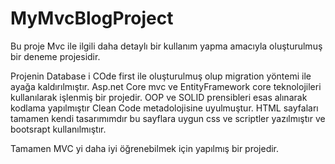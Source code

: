 # MyMvcBlogProject
Bu proje Mvc ile ilgili daha detaylı bir kullanım yapma amacıyla oluşturulmuş bir deneme projesidir.

Projenin Database i COde first ile oluşturulmuş olup migration yöntemi ile ayağa kaldırılmıştır.
Asp.net Core mvc ve EntityFramework core teknolojileri kullanılarak işlenmiş bir projedir.
OOP ve SOLID prensibleri esas alınarak kodlama yapılmıştır 
Clean Code metadolojisine uyulmuştur.
HTML sayfaları tamamen kendi tasarımımdır bu sayflara uygun css ve scriptler yazılmıştır ve bootsrapt kullanılmıştır.

Tamamen MVC yi daha iyi öğrenebilmek için yapılmış bir projedir.
